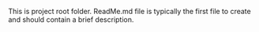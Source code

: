 This is project root folder. ReadMe.md file is typically the first file to create and should contain a brief description.
